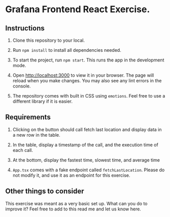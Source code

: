 # Grafana Frontend React Exercise. 

## Instructions
1. Clone this repository to your local.
2. Run `npm install` to install all dependencies needed.

3. To start the project, run `npm start`. This runs the app in the development mode.

4. Open [http://localhost:3000](http://localhost:3000) to view it in your browser. The page will reload when you make changes. You may also see any lint errors in the console.

5. The repository comes with built in CSS using `emotions`. Feel free to use a different library if it is easier.

## Requirements

1. Clicking on the button should call fetch last location and display data in a new row in the table.
2. In the table, display a timestamp of the call, and the execution time of each call.
3. At the bottom, display the fastest time, slowest time, and average time

2. `App.tsx` comes with a fake endpoint called `fetchLastLocation`. Please do not modify it, and use it as an endpoint for this exercise. 

## Other things to consider
This exercise was meant as a very basic set up. What can you do to improve it? Feel free to add to this read me and let us know here. 

